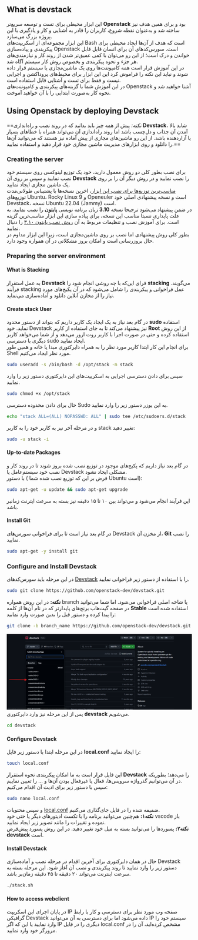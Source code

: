 ## What is devstack
این ابزار محیطی برای تست و توسعه سریع‌تر **Openstack** بود و برای همین هدف نیز ساخته شد و به‌عنوان نقطه شروع، کاربران را قادر به آشنایی و کار و یادگیری با این پروژه بزرگ می‌سازد.  
این ابزار مجموعه‌ای از اسکریپت‌های Bash است که هدف از آن‌ها ایجاد محیطی برای پیکربندی و پیاده‌سازی Openstack است. سورس‌کد‌های آن برای انسان قابل قابل خواندن و درک است؛ از این رو می‌توان با کمی عمیق‌تر شدن از روند کار و نیازمندی‌های هر جزء و نحوه پیکربندی و بخصوص روش کار سیستم آگاه شد.  
در این آموزش قرار است همه کامپوننت‌ها روی یک ماشین‌مجازی یا سیستم قرار داده شوند و نباید این نکته را فراموش کرد این این ابزار برای محیط‌های پروداکشن و اجرایی نیست و فقط برای تست و آشنایی قابل استفاده است.  
در این آموزش شما با گزینه‌های پیکربندی و کامپوننت‌های Openstack آشنا خواهید شد و نحوه کار به‌صورت ابتدایی را با آن خواهید آموخت.  
## Using Openstack by deploying Devstack
==*نکته:* پیش از همه چیز باید بدانید که در روند نصب و راه‌اندازی **Devstack**، شاید بالا آمدن آن جذاب و دل‌چسب باشد اما روند راه‌اندازی آن می‌تواند همراه با خطا‌های بسیار یا آزاردهنده باشد. از این رو ماشین‌های مجازی از پیش آماده نیز هستند که می‌توانید آن‌ها را دانلود و روی ابزار‌های مدیریت ماشین‌ مجازی خود قرار دهید و استفاده نمایید.==  
### Creating the server
برای نصب بطور کلی دو روش معمول دارید، خود یک توزیع لینوکسی روی سیستم خود نصب نمایید و سپس بر روی آن **Devstack** را نصب نمایید و در روش دیگر آن را بر روی یک ماشین مجازی ایجاد نمایید.  
[مناسب‌ترین توزیع‌ها برای نصب این ابزار](https://docs.openstack.org/devstack/latest/?utm_source=chatgpt.com#:~:text=Quick%20Start-,install%20linux,-Start%20with%20a)، اخرین نسخه‌ها با پشتیبانی طولانی‌مدت توزیع‌های Ubuntu، Rocky Linux 9 و Openeuler است و نسخه پیشنهادی اصلی خود Devstack، نسخه Ubuntu 22.04 (Jammy) است.  
در ضمن پیشنهاد می‌شود ترجیحا نسخه **3.10** زبان برنامه نویسی **پایتون** را نصب نمایید. به علت پایداری نسبتا مناسب این نسخه، برای پیاده سازی این ابزار مناسب‌ترین گزینه است. برای آموزش نصب و تنظیمات مربوط به آن [روش نصب پایتون ۳.۱۰](install-python-3.10.md) را دنبال نمایید.  
بطور کلی روش پیشنهادی اما نصب بر روی ماشین‌مجازی است، زیرا این ابزار مداوم در حال بروزرسانی است و امکان بروز مشکلاتی در آن همواره وجود دارد.  
### Preparing the server environment
#### What is Stacking
 به عمل استقرار **Devstack** فرای این‌که با چه روشی انجام شود را  **stacking** می‌گویند. فرآیند stacking عمل فراخوانی و پیکربندی را شامل می‌شود که در آن پکیج‌های مورد نیاز را از مخازن آنلاین دانلود و آماده‌سازی می‌نماید.  
#### Create stack User
  در گام بعد نیاز به یک ایجاد یک کاربر داریم که بتواند از دستور محدود **sudo** استفاده نماید. خود Devstack نیز پیشنهاد می‌کند تا به جای استفاده از کاربر **Root** از این روش استفاده کرده و حتی در صورت اجرا با کاربر روت ارور می‌دهد و از شما می‌خواهد کاربر دیگری با دسترسی sudo ایجاد نمایید.   
  برای انجام این کار ابتدا کاربر مورد نظر را به همراه دایرکتوری مبدا یا خانه و همین طور Shell مورد نظر ایجاد می‌کنیم.  
```bash
sudo useradd -s /bin/bash -d /opt/stack -m stack
```
سپس برای دادن دسترسی اجرایی به اسکریپت‌های این دایرکتوری دستور زیر را وارد نمایید.  
```bash
sudo chmod +x /opt/stack
```
حال برای دادن محدوده دسترسی Sudo به این یوزر دستور زیر را وارد نمایید.  
```bash
echo "stack ALL=(ALL) NOPASSWD: ALL" | sudo tee /etc/sudoers.d/stack
```
و در مرحله آخر نیز به کاربر خود را به کاربر stack تغییر دهید:  
```bash
sudo -u stack -i
```
#### Up-to-date Packages
در گام بعد نیاز داریم که پکیج‌های موجود در توزیع‌ نصب شده بروز شوند تا در روند کار و نصب خود سیستم‌عامل یا Devstack مشکلی ایجاد نشود.  
با دستور ( فرض بر این که توزیع نصب شده شما Ubuntu است):  
```bash
sudo apt-get -u update && sudo apt-get upgrade
```
این فرآیند انجام می‌شود و می‌تواند بین ۱۰ تا ۱۵ دقیقه نیز بسته به سرعت ایترنت زمانبر باشد.  
#### Install Git
در گام بعد نیاز است تا برای فراخوانی سورس‌های Devstack از مخزن آن، **Git** را نصب نمایید.  
```bash
sudo apt-get -y install git
```
### Configure and Install Devstack
در این مرحله باید سورس‌کد‌های [Devstack](https://github.com/openstack/devstack) را با استفاده از دستور زیر فراخوانی نمایید.  
```bash
sudo git clone https://github.com/openstack-dev/devstack.git
```
**نکته:** در این روش همواره branch یا شاخه اصلی فراخوانی می‌شود. اما شما می‌توانید در صفحه گیت‌هاب برنچ‌های پایدارتر که در نام آن‌ها از کلمه **Stable** استفاده شده است را پیدا کرده و دستور قبل را بدین صورت وارد نمایید:  
```bash
git clone -b branch_name https://github.com/openstack-dev/devstack.git
```
![نحوه مشاهده و یافتن شاخه‌های پایدار](assets/screenshot1.png)
پس از این مرحله نیز وارد دایرکتوری **devstack** می‌شویم.  
```bash
cd devstack
```
#### Configure Devstack
در این مرحله ابتدا با دستور زیر فایل **local.conf** را ایجاد نمایید:  
```bash
touch local.conf
```
این فایل قرار است به ما امکان پیکربندی نحوه استقرار **Devstack** را می‌دهد؛ بطوریکه در آن می‌توانیم گذرواژه سرویس‌ها، فعال یا غیرفعال بودن آن‌ها و ... را تعیین نماییم.  
سپس با دستور زیر برای ادیت آن اقدام می‌کنیم:  
```bash
sudo nano local.conf
```
و سپس محتویات [local.conf](scripts/local.conf) ضمیمه شده را در فایل جای‌گذاری می‌کنیم.  
**نکته۱:** هم‌چنین می‌توانید برنامه را با تکست ادیتور‌های دیگر یا حتی خود vscode باز نموده و تغییرات را مانند تصویر زیر ایجاد نمایید.   
**نکته۲:** پسورد‌ها را می‌توانید بسته به میل خود تغییر دهید. در این روش پسورد پیش‌فرض **devstack** است.
#### Install Devstack
حال در همان دایرکتوری برای‌ آخرین اقدام در مرحله نصب و آماده‌سازی Devstack دستور زیر را وارد نمایید تا روند پیکربندی و نصب آن آغاز شود. این مرحله بسته به سرعت اینترنت می‌تواند ۲۰ دقیقه تا ۴۵ دقیقه زمان‌بر باشد.  
```bash
./stack.sh
```
#### How to access webclient
در پایان اجرای این اسکریپت IP صفحه وب مورد نظر برای دسترسی و کار با رابط گرافیکی Devstack داده می‌شود اما برای دسترسی به آن می‌توانید IP سیستم خود را وارد نمایید یا این که اگر IP دیگری را در فایل local.conf مشخص کرده‌اید، آن را در مرورگر خود وارد نمایید.  
